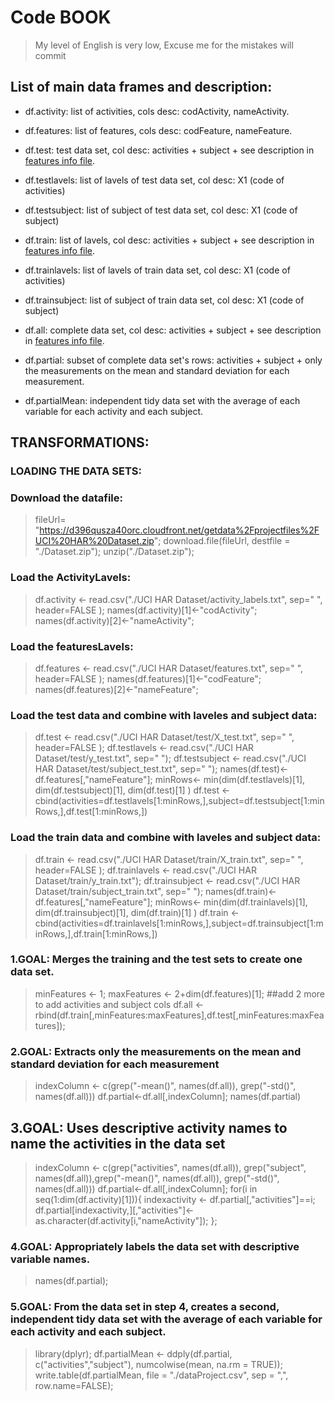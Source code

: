
# Code BOOK

> My level of English is very low, Excuse me for the mistakes will commit

## List of main data frames and description:
* df.activity: list of activities, cols desc: codActivity, nameActivity.
* df.features: list of features, cols desc: codFeature, nameFeature.

* df.test: test data set, col desc: activities + subject + see description in [features info file](https://github.com/lanthano-es/Getting-Cleanning.git/FeaturesInfoFile.txt). 
* df.testlavels:  list of lavels of test data set, col desc: X1  (code of activities)
* df.testsubject: list of subject of test data set, col desc: X1 (code of subject)

* df.train: list of lavels, col desc: activities + subject + see description in [features info file](https://github.com/lanthano-es/Getting-Cleanning.git/FeaturesInfoFile.txt). 
* df.trainlavels: list of lavels of train data set, col desc: X1  (code of activities)
* df.trainsubject: list of subject of train data set, col desc: X1  (code of subject)

* df.all: complete data set, col desc: activities + subject + see description in [features info file](https://github.com/lanthano-es/Getting-Cleanning.git/FeaturesInfoFile.txt). 

* df.partial: subset of complete data set's rows: activities + subject + only the measurements on the mean and standard deviation for each measurement.

* df.partialMean: independent tidy data set with the average of each variable for each activity and each subject.

## TRANSFORMATIONS:

### LOADING THE DATA SETS:

### Download the datafile:
> fileUrl= "https://d396qusza40orc.cloudfront.net/getdata%2Fprojectfiles%2FUCI%20HAR%20Dataset.zip";
download.file(fileUrl, destfile = "./Dataset.zip");
unzip("./Dataset.zip");

### Load the ActivityLavels:
> df.activity <- read.csv("./UCI HAR Dataset/activity_labels.txt", sep=" ", header=FALSE );
names(df.activity)[1]<-"codActivity";
names(df.activity)[2]<-"nameActivity";

### Load the featuresLavels:
> df.features <- read.csv("./UCI HAR Dataset/features.txt", sep=" ", header=FALSE );
names(df.features)[1]<-"codFeature"; 
names(df.features)[2]<-"nameFeature";

### Load the test data and combine with laveles and subject data:
> df.test <- read.csv("./UCI HAR Dataset/test/X_test.txt", sep=" ", header=FALSE );
df.testlavels <- read.csv("./UCI HAR Dataset/test/y_test.txt", sep=" ");
df.testsubject <- read.csv("./UCI HAR Dataset/test/subject_test.txt", sep=" ");
names(df.test)<-df.features[,"nameFeature"];
minRows<- min(dim(df.testlavels)[1], dim(df.testsubject)[1], dim(df.test)[1] )
df.test <- cbind(activities=df.testlavels[1:minRows,],subject=df.testsubject[1:minRows,],df.test[1:minRows,])

### Load the train data and combine with laveles and subject data:
> df.train <- read.csv("./UCI HAR Dataset/train/X_train.txt", sep=" ", header=FALSE );
df.trainlavels <- read.csv("./UCI HAR Dataset/train/y_train.txt");
df.trainsubject <- read.csv("./UCI HAR Dataset/train/subject_train.txt", sep=" ");
names(df.train)<-df.features[,"nameFeature"];
minRows<- min(dim(df.trainlavels)[1], dim(df.trainsubject)[1], dim(df.train)[1] )
df.train <- cbind(activities=df.trainlavels[1:minRows,],subject=df.trainsubject[1:minRows,],df.train[1:minRows,])

### 1.GOAL: Merges the training and the test sets to create one data set.
> minFeatures <- 1;
maxFeatures <- 2+dim(df.features)[1]; ##add 2 more to add activities and subject cols 
df.all <-rbind(df.train[,minFeatures:maxFeatures],df.test[,minFeatures:maxFeatures]);

### 2.GOAL: Extracts only the measurements on the mean and standard deviation for each measurement
> indexColumn <- c(grep("-mean()", names(df.all)), grep("-std()", names(df.all)))
df.partial<-df.all[,indexColumn];
names(df.partial)

## 3.GOAL: Uses descriptive activity names to name the activities in the data set
> indexColumn <- c(grep("activities", names(df.all)), grep("subject", names(df.all)),grep("-mean()", names(df.all)), grep("-std()", names(df.all)))
df.partial<-df.all[,indexColumn];
for(i in seq(1:dim(df.activity)[1])){ 
    indexactivity <- df.partial[,"activities"]==i;
    df.partial[indexactivity,][,"activities"]<-as.character(df.activity[i,"nameActivity"]);
};

### 4.GOAL: Appropriately labels the data set with descriptive variable names. 
> names(df.partial);


### 5.GOAL: From the data set in step 4, creates a second, independent tidy data set with the average of each variable for each activity and each subject.
> library(dplyr);
df.partialMean <- ddply(df.partial, c("activities","subject"), numcolwise(mean, na.rm = TRUE));
write.table(df.partialMean, file = "./dataProject.csv", sep = ",", row.name=FALSE);





